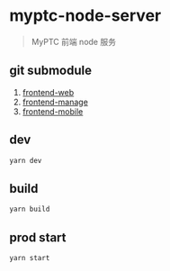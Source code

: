 # myptc-node-server
> MyPTC 前端 node 服务

## git submodule
1. [frontend-web](http://git.lean-bi.com/PTC/myptc-frontend)
1. [frontend-manage](http://git.lean-bi.com/PTC/myptc-manage-frontend)
1. [frontend-mobile](http://git.lean-bi.com/PTC/myptc-mobile-frontend)

## dev
```bash
yarn dev
```

## build
```bash
yarn build
```

## prod start
```bash
yarn start
```